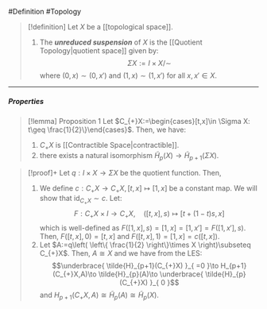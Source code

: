 #Definition #Topology 

> [!definition]
> Let $X$ be a [[topological space]].
> 1. The ***unreduced suspension*** of $X$ is the [[Quotient Topology|quotient space]] given by: $$\Sigma X:=I\times X / {\sim}$$where $(0,x)\sim(0,x')$ and $(1,x)\sim(1,x')$ for all $x,x'\in X$.
---
##### Properties
> [!lemma] Proposition 1
> Let $C_{+}X:=\begin{cases}[t,x]\in \Sigma X: t\geq \frac{1}{2}\}\end{cases}$. Then, we have: 
> 1. $C_{+}X$ is [[Contractible Space|contractible]].
> 2. there exists a natural isomorphism $\tilde{H}_{p}(X)\to \tilde{H}_{p+1}(\Sigma X)$. 

> [!proof]+
> Let $q:I\times X\to\Sigma X$ be the quotient function. Then, 
> 1. We define $c:C_{+}X\to C_{+}X, [t,x]\mapsto [1,x]$ be a constant map. We will show that $\text{id}_{C_{+}X}\sim c$. Let: $$F:C_{+}X\times I\to C_{+}X,\quad ([t,x],s)\mapsto [t+(1-t)s,x]$$which is well-defined as $F([1,x],s)=[1,x]=[1,x']=F([1,x'],s)$. Then, $F([t,x],0)=[t,x]$ and $F([t,x],1)=[1,x]=c([t,x])$. 
> 2. Let $A:=q\left( \left\{  \frac{1}{2}  \right\}\times X \right)\subseteq C_{+}X$. Then, $A\cong X$ and we have from the LES: $$\underbrace{ \tilde{H}_{p+1}(C_{+}X) }_{ =0 }\to H_{p+1}(C_{+}X,A)\to \tilde{H}_{p}(A)\to \underbrace{ \tilde{H}_{p}(C_{+}X) }_{ 0 }$$and $H_{p+1}(C_{+}X,A)\cong \tilde{H}_{p}(A)\cong \tilde{H}_{p}(X)$. 